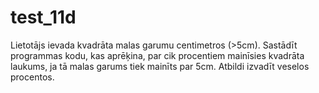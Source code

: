 # test_11d
Lietotājs ievada kvadrāta malas garumu centimetros (>5cm). 
Sastādīt programmas kodu, kas aprēķina, par cik procentiem mainīsies kvadrāta laukums, ja tā malas garums tiek mainīts par 5cm. 
Atbildi izvadīt veselos procentos.
